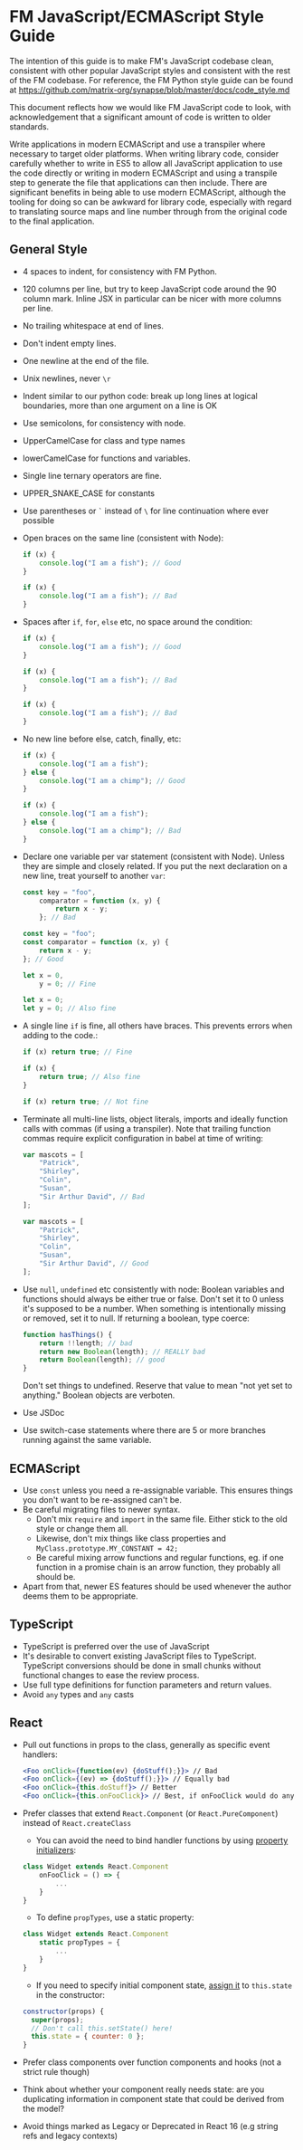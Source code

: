 # FM JavaScript/ECMAScript Style Guide

The intention of this guide is to make FM's JavaScript codebase clean,
consistent with other popular JavaScript styles and consistent with the rest of
the FM codebase. For reference, the FM Python style guide can be found
at https://github.com/matrix-org/synapse/blob/master/docs/code_style.md

This document reflects how we would like FM JavaScript code to look, with
acknowledgement that a significant amount of code is written to older
standards.

Write applications in modern ECMAScript and use a transpiler where necessary to
target older platforms. When writing library code, consider carefully whether
to write in ES5 to allow all JavaScript application to use the code directly or
writing in modern ECMAScript and using a transpile step to generate the file
that applications can then include. There are significant benefits in being
able to use modern ECMAScript, although the tooling for doing so can be awkward
for library code, especially with regard to translating source maps and line
number through from the original code to the final application.

## General Style

-   4 spaces to indent, for consistency with FM Python.
-   120 columns per line, but try to keep JavaScript code around the 90 column mark.
    Inline JSX in particular can be nicer with more columns per line.
-   No trailing whitespace at end of lines.
-   Don't indent empty lines.
-   One newline at the end of the file.
-   Unix newlines, never `\r`
-   Indent similar to our python code: break up long lines at logical boundaries,
    more than one argument on a line is OK
-   Use semicolons, for consistency with node.
-   UpperCamelCase for class and type names
-   lowerCamelCase for functions and variables.
-   Single line ternary operators are fine.
-   UPPER_SNAKE_CASE for constants
-   Use parentheses or `` ` `` instead of `\` for line continuation where ever possible
-   Open braces on the same line (consistent with Node):

    ```javascript
    if (x) {
        console.log("I am a fish"); // Good
    }

    if (x) {
        console.log("I am a fish"); // Bad
    }
    ```

-   Spaces after `if`, `for`, `else` etc, no space around the condition:

    ```javascript
    if (x) {
        console.log("I am a fish"); // Good
    }

    if (x) {
        console.log("I am a fish"); // Bad
    }

    if (x) {
        console.log("I am a fish"); // Bad
    }
    ```

-   No new line before else, catch, finally, etc:

    ```javascript
    if (x) {
        console.log("I am a fish");
    } else {
        console.log("I am a chimp"); // Good
    }

    if (x) {
        console.log("I am a fish");
    } else {
        console.log("I am a chimp"); // Bad
    }
    ```

-   Declare one variable per var statement (consistent with Node). Unless they
    are simple and closely related. If you put the next declaration on a new line,
    treat yourself to another `var`:

    ```javascript
    const key = "foo",
        comparator = function (x, y) {
            return x - y;
        }; // Bad

    const key = "foo";
    const comparator = function (x, y) {
        return x - y;
    }; // Good

    let x = 0,
        y = 0; // Fine

    let x = 0;
    let y = 0; // Also fine
    ```

-   A single line `if` is fine, all others have braces. This prevents errors when adding to the code.:

    ```javascript
    if (x) return true; // Fine

    if (x) {
        return true; // Also fine
    }

    if (x) return true; // Not fine
    ```

-   Terminate all multi-line lists, object literals, imports and ideally function calls with commas (if using a transpiler). Note that trailing function commas require explicit configuration in babel at time of writing:

    ```javascript
    var mascots = [
        "Patrick",
        "Shirley",
        "Colin",
        "Susan",
        "Sir Arthur David", // Bad
    ];

    var mascots = [
        "Patrick",
        "Shirley",
        "Colin",
        "Susan",
        "Sir Arthur David", // Good
    ];
    ```

-   Use `null`, `undefined` etc consistently with node:
    Boolean variables and functions should always be either true or false. Don't set it to 0 unless it's supposed to be a number.
    When something is intentionally missing or removed, set it to null.
    If returning a boolean, type coerce:

    ```javascript
    function hasThings() {
        return !!length; // bad
        return new Boolean(length); // REALLY bad
        return Boolean(length); // good
    }
    ```

    Don't set things to undefined. Reserve that value to mean "not yet set to anything."
    Boolean objects are verboten.

-   Use JSDoc
-   Use switch-case statements where there are 5 or more branches running against the same variable.

## ECMAScript

-   Use `const` unless you need a re-assignable variable. This ensures things you don't want to be re-assigned can't be.
-   Be careful migrating files to newer syntax.
    -   Don't mix `require` and `import` in the same file. Either stick to the old style or change them all.
    -   Likewise, don't mix things like class properties and `MyClass.prototype.MY_CONSTANT = 42;`
    -   Be careful mixing arrow functions and regular functions, eg. if one function in a promise chain is an
        arrow function, they probably all should be.
-   Apart from that, newer ES features should be used whenever the author deems them to be appropriate.

## TypeScript

-   TypeScript is preferred over the use of JavaScript
-   It's desirable to convert existing JavaScript files to TypeScript. TypeScript conversions should be done in small
    chunks without functional changes to ease the review process.
-   Use full type definitions for function parameters and return values.
-   Avoid `any` types and `any` casts

## React

-   Pull out functions in props to the class, generally as specific event handlers:

    ```jsx
    <Foo onClick={function(ev) {doStuff();}}> // Bad
    <Foo onClick={(ev) => {doStuff();}}> // Equally bad
    <Foo onClick={this.doStuff}> // Better
    <Foo onClick={this.onFooClick}> // Best, if onFooClick would do anything other than directly calling doStuff
    ```

-   Prefer classes that extend `React.Component` (or `React.PureComponent`) instead of `React.createClass`

    -   You can avoid the need to bind handler functions by using [property initializers](https://reactjs.org/docs/react-component.html#constructor):

    ```js
    class Widget extends React.Component
        onFooClick = () => {
            ...
        }
    }
    ```

    -   To define `propTypes`, use a static property:

    ```js
    class Widget extends React.Component
        static propTypes = {
            ...
        }
    }
    ```

    -   If you need to specify initial component state, [assign it](https://reactjs.org/docs/react-component.html#constructor) to `this.state` in the constructor:

    ```js
    constructor(props) {
      super(props);
      // Don't call this.setState() here!
      this.state = { counter: 0 };
    }
    ```

-   Prefer class components over function components and hooks (not a strict rule though)

-   Think about whether your component really needs state: are you duplicating
    information in component state that could be derived from the model?

-   Avoid things marked as Legacy or Deprecated in React 16 (e.g string refs and legacy contexts)
